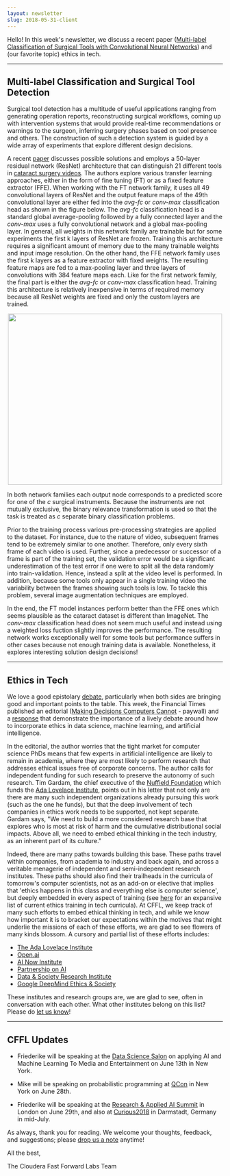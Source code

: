 ```yaml
---
layout: newsletter
slug: 2018-05-31-client
---
```


Hello!  In this week's newsletter, we discuss a recent paper ([Multi-label Classification of Surgical Tools with
Convolutional Neural Networks](https://arxiv.org/pdf/1805.05760.pdf)) and (our favorite topic) ethics in tech.

---

## Multi-label Classification and Surgical Tool Detection

Surgical tool detection has a multitude of useful applications ranging from generating operation reports, reconstructing 
surgical workflows, coming up with intervention systems that would provide real-time recommendations or warnings to the 
surgeon, inferring surgery phases based on tool presence and others. The construction of such a detection system is guided
by a wide array of experiments that explore different design decisions.

A recent [paper](https://arxiv.org/pdf/1805.05760.pdf) discusses possible solutions and employs a 50-layer residual network (ResNet) architecture that can distinguish 21 different tools in [cataract surgery videos](https://cataracts.grand-challenge.org/data/). The authors explore various transfer learning approaches, either in the form of fine tuning (FT) or as a fixed feature extractor (FFE). When working with the FT network family, it uses all 49 convolutional layers of ResNet and the output feature maps of the 49th convolutional layer are either fed into the *avg-fc* or *conv-max* classification head as shown in the figure below. The *avg-fc* classification head is a standard global average-pooling followed by a fully connected layer and the *conv-max* uses a fully convolutional network and a global max-pooling layer. In general, all weights in this network family are trainable but for some experiments the first k layers of ResNet are frozen. Training this architecture requires a significant amount of memory due to the many trainable weights and input image resolution. On the other hand, the FFE network family uses the first k layers as a feature extractor with fixed weights. The resulting feature maps are fed to a max-pooling layer and three layers of convolutions with 384 feature maps each. Like for the first network family, the final part is either the *avg-fc* or *conv-max* classification head. Training this architecture is relatively inexpensive in terms of required memory because all ResNet weights are fixed and only the custom layers are trained. 

<p align="center">
  <img width="500" height="400" src="./images/FT vs FFE2.png">
</p>

In both network families each output node corresponds to a predicted score for one of the *c* surgical instruments. Because the instruments are not mutually exclusive, the binary relevance transformation is used so that the task is treated as *c* separate binary classification problems.

Prior to the training process various pre-processing strategies are applied to the dataset. For instance, due to the nature of video, subsequent frames tend to be extremely similar to one another. Therefore, only every sixth frame of each video is used. Further, since a predecessor or successor of a frame is part of the training set, the validation error would be a significant underestimation of the test error if one were to split all the data randomly into train-validation. Hence, instead a split at the video level is performed. In addition, because some tools only appear in a single training video the variability between the frames showing such tools is low. To tackle this problem, several image augmentation techniques are employed.

In the end, the FT model instances perform better than the FFE ones which seems plausible as the cataract dataset is different than ImageNet. The *conv-max* classification head does not seem much useful and instead using a weighted loss fuction slightly improves the performance. The resulting network works exceptionally well for some tools but performance suffers in other cases because not enough training data is available. Nonetheless, it explores interesting solution design decisions!

---

## Ethics in Tech

We love a good epistolary [debate](https://pbs.twimg.com/media/DdwYsoPVMAEyY7G.jpg), particularly when both sides are bringing good and important points to the table. This week, the Financial Times published an editorial ([Making Decisions Computers Cannot](https://www.ft.com/content/6f36a2c2-5dad-11e8-9334-2218e7146b04) - paywall) and a [response](https://www.adalovelaceinstitute.org/letter-to-the-financial-times-embed-ethical-thinking-in-tech-culture/) that demonstrate the importance of a lively debate around how to incorporate ethics in data science, machine learning, and artificial intelligence.

In the editorial, the author worries that the tight market for computer science PhDs means that few experts in artificial intelligence are likely to remain in academia, where they are most likely to perform research that addresses ethical issues free of corporate concerns. The author calls for independent funding for such research to preserve the autonomy of such research. Tim Gardam, the chief executive of the [Nuffield Foundation](http://www.nuffieldfoundation.org/) which funds the [Ada Lovelace Institute](https://www.adalovelaceinstitute.org/), points out in his letter that not only are there are many such independent organizations already pursuing this work (such as the one he funds), but that the deep involvement of tech companies in ethics work needs to be supported, not kept separate. Gardam says, "We need to build a more considered research base that explores who is most at risk of harm and the cumulative distributional social impacts. Above all, we need to embed ethical thinking in the tech industry, as an inherent part of its culture."

Indeed, there are many paths towards building this base. These paths travel within companies, from academia to industry and back again, and across a veritable menagerie of independent and semi-independent research institutes. These paths should also find their trailheads in the curricula of tomorrow's computer scientists, not as an add-on or elective that implies that 'ethics happens in this class and everything else is computer science', but deeply embedded in every aspect of training (see [here](https://twitter.com/cfiesler/status/931200575873490944) for an expansive list of current ethics training in tech curricula). At CFFL, we keep track of many such efforts to embed ethical thinking in tech, and while we know how important it is to bracket our expectations within the motives that might underlie the missions of each of these efforts, we are glad to see flowers of many kinds blossom. A cursory and partial list of these efforts includes:
 
 - [The Ada Lovelace Institute](https://www.adalovelaceinstitute.org/)
 - [Open.ai](https://openai.com/)
 - [AI Now Institute](https://ainowinstitute.org/)
 - [Partnership on AI](https://www.partnershiponai.org/)
 - [Data & Society Research Institute](https://datasociety.net/)
 - [Google DeepMind Ethics & Society](https://deepmind.com/applied/deepmind-ethics-society/)
 
These institutes and research groups are, we are glad to see, often in conversation with each other. What other institutes belong on this list? Please do [let us know](mailto:cffl@cloudera.com)!

---

## CFFL Updates

* Friederike will be speaking at the [Data Science Salon](https://www.eventbrite.com/e/data-science-salon-nyc-tickets-40072527007) on applying AI and Machine Learning To Media and Entertainment on June 13th in New York.

* Mike will be speaking on probabilistic programming at [QCon](https://qconnewyork.com/ny2018/presentation/modern-cs-presentation-1) in New York on June 28th.

* Friederike will be speaking at the [Research & Applied AI Summit](https://raais.co/) in London on June 29th, and also at [Curious2018](https://curious2018.com/) in Darmstadt, Germany in mid-July.


As always, thank you for reading. We welcome your thoughts, feedback, and suggestions; please [drop us a note](mailto:clients@fastforwardlabs.com) anytime!

All the best,

The Cloudera Fast Forward Labs Team
